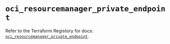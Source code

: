 # `oci_resourcemanager_private_endpoint`

Refer to the Terraform Registory for docs: [`oci_resourcemanager_private_endpoint`](https://registry.terraform.io/providers/oracle/oci/6.18.0/docs/resources/resourcemanager_private_endpoint).
